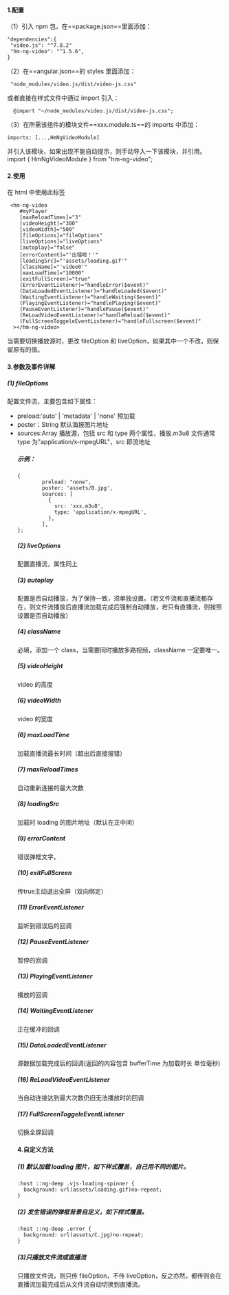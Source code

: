 #### 1.配置

（1）引入 npm 包，在==package.json==里面添加：

```
"dependencies":{
 "video.js": "^7.8.2"
 "hm-ng-video": "^1.5.6",
}
```

（2）在==angular.json==的 styles 里面添加：

```
 "node_modules/video.js/dist/video-js.css"
```

或者直接在样式文件中通过 import 引入：

```
  @import "~/node_modules/video.js/dist/video-js.css";
```

（3）在所需该组件的模块文件==xxx.modele.ts==的 imports 中添加：

```
imports: [...,HmNgVideoModule]
```

并引入该模块，如果出现不能自动提示，则手动导入一下该模块，并引用。
import { HmNgVideoModule } from "hm-ng-video";

#### 2.使用

在 html 中使用此标签

```
 <hm-ng-video
    #myPlayer
    [maxReloadTimes]="3"
    [videoHeight]="300"
    [videoWidth]="500"
    [fileOptions]="fileOptions"
    [liveOptions]="liveOptions"
    [autoplay]="false"
    [errorContent]="'出错啦！'"
    [loadingSrc]="'assets/loading.gif'"
    [className]="'video0'"
    [maxLoadTime]="10000"
    [exitFullScreen]="true"
    (ErrorEventListener)="handleError($event)"
    (DataLoadedEventListener)="handleLoaded($event)"
    (WaitingEventListener)="handleWaiting($event)"
    (PlayingEventListener)="handlePlaying($event)"
    (PauseEventListener)="handlePause($event)"
    (ReLoadVideoEventListener)="handleReload($event)"
    (FullScreenToggeleEventListener)="handleFullscreen($event)"
  ></hm-ng-video>
```

当需要切换播放源时，更改 fileOption 和 liveOption，如果其中一个不改，则保留原有的值。

#### 3.参数及事件详解

##### (1) fileOptions

配置文件流，主要包含如下属性：

- preload:'auto' | 'metadata' | 'none' 预加载
- poster：String 默认海报图片地址
- sources:Array<Object> 播放源，包括 src 和 type 两个属性，播放.m3u8 文件通常 type 为"application/x-mpegURL"，src 即流地址

##### 示例：

```
{
        preload: "none",
        poster: 'assets/B.jpg',
        sources: [
          {
            src: 'xxx.m3u8',
            type: 'application/x-mpegURL',
          },
        ],
};
```

##### (2) liveOptions

配置直播流，属性同上

##### (3) autoplay

配置是否自动播放，为了保持一致，须单独设置。（若文件流和直播流都存在，则文件流播放后直播流加载完成后强制自动播放，若只有直播流，则按照设置是否自动播放）

##### (4) className

必填，添加一个 class，当需要同时播放多路视频，className 一定要唯一。

##### (5) videoHeight

video 的高度

##### (6) videoWidth

video 的宽度

##### (6) maxLoadTime

加载直播流最长时间（超出后直接报错）

##### (7) maxReloadTimes

自动重新连接的最大次数

##### (8) loadingSrc

加载时 loading 的图片地址（默认在正中间）

##### (9) errorContent

错误弹框文字。

##### (10) exitFullScreen

传true主动退出全屏（双向绑定）

##### (11) ErrorEventListener

监听到错误后的回调

##### (12) PauseEventListener

暂停的回调

##### (13) PlayingEventListener

播放的回调

##### (14) WaitingEventListener

正在缓冲的回调

##### (15) DataLoadedEventListener

源数据加载完成后的回调(返回的内容包含 bufferTime 为加载时长 单位毫秒)

##### (16) ReLoadVideoEventListener

当自动连接达到最大次数仍旧无法播放时的回调

##### (17) FullScreenToggeleEventListener

切换全屏回调

#### 4.自定义方法

##### (1) 默认加载 loading 图片，如下样式覆盖，自己用不同的图片。

```
:host ::ng-deep .vjs-loading-spinner {
  background: url(assets/loading.gif)no-repeat;
}

```

##### (2) 发生错误的弹框背景自定义，如下样式覆盖。

```
:host ::ng-deep .error {
  background: url(assets/C.jpg)no-repeat;
}

```

##### (3)只播放文件流或直播流

只播放文件流，则只传 fileOption，不传 liveOption，反之亦然，都传则会在直播流加载完成后从文件流自动切换到直播流。
